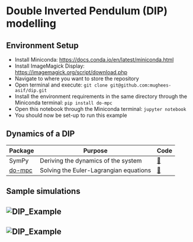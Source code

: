 # Double Inverted Pendulum (DIP) modelling

## Environment Setup

* Install Miniconda: https://docs.conda.io/en/latest/miniconda.html
* Install ImageMagick Display: https://imagemagick.org/script/download.php
* Navigate to where you want to store the repository
* Open terminal and execute: `git clone git@github.com:mughees-asif/dip.git`
* Install the environment requirements in the same directory through the Miniconda terminal: `pip install do-mpc`
* Open this notebook through the Miniconda terminal: `jupyter notebook`
* You should now be set-up to run this example

## Dynamics of a DIP

| Package | Purpose | Code | 
| ------------- | ------------- | ------------- |
| SymPy | Deriving the dynamics of the system | [:memo:](https://github.com/mughees-asif/dip/blob/master/dip-equations-of-motion.ipynb) |
| [do-mpc](https://github.com/do-mpc/do-mpc) | Solving the Euler-Lagrangian equations | [:memo:](https://github.com/mughees-asif/dip/blob/master/double-inverted-pendulum-do_mpc.ipynb) | 

## Sample simulations

![DIP_Example](https://raw.githubusercontent.com/mughees-asif/dip/master/media/anim_dip.gif)
------------------------------------------
![DIP_Example](https://raw.githubusercontent.com/mughees-asif/dip/master/media/dip.gif)
------------------------------------------
